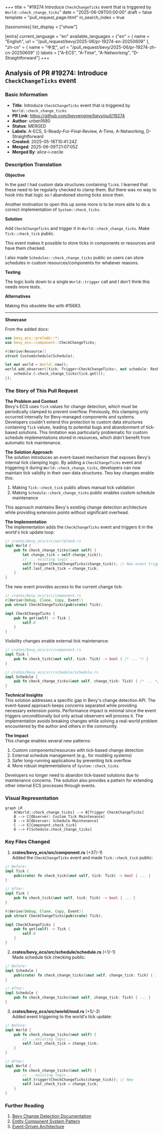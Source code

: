 +++
title = "#19274 Introduce `CheckChangeTicks` event that is triggered by `World::check_change_ticks`"
date = "2025-06-09T00:00:00"
draft = false
template = "pull_request_page.html"
in_search_index = true

[taxonomies]
list_display = ["show"]

[extra]
current_language = "en"
available_languages = {"en" = { name = "English", url = "/pull_request/bevy/2025-06/pr-19274-en-20250609" }, "zh-cn" = { name = "中文", url = "/pull_request/bevy/2025-06/pr-19274-zh-cn-20250609" }}
labels = ["A-ECS", "A-Time", "A-Networking", "D-Straightforward"]
+++

## Analysis of PR #19274: Introduce `CheckChangeTicks` event

### Basic Information
- **Title**: Introduce `CheckChangeTicks` event that is triggered by `World::check_change_ticks`
- **PR Link**: https://github.com/bevyengine/bevy/pull/19274
- **Author**: urben1680
- **Status**: MERGED
- **Labels**: A-ECS, S-Ready-For-Final-Review, A-Time, A-Networking, D-Straightforward
- **Created**: 2025-05-18T10:41:24Z
- **Merged**: 2025-06-09T21:07:05Z
- **Merged By**: alice-i-cecile

### Description Translation
**Objective**

In the past I had custom data structures containing `Tick`s. I learned that these need to be regularly checked to clamp them. But there was no way to hook into that logic so I abandoned storing ticks since then.

Another motivation to open this up some more is to be more able to do a correct implementation of `System::check_ticks`.

**Solution**

Add `CheckChangeTicks` and trigger it in `World::check_change_ticks`.
Make `Tick::check_tick` public.

This event makes it possible to store ticks in components or resources and have them checked.

I also made `Schedules::check_change_ticks` public so users can store schedules in custom resources/components for whatever reasons.

**Testing**

The logic boils down to a single `World::trigger` call and I don't think this needs more tests.

**Alternatives**

Making this obsolete like with #15683.

---

**Showcase**

From the added docs:

```rs
use bevy_ecs::prelude::*;
use bevy_ecs::component::CheckChangeTicks;

#[derive(Resource)]
struct CustomSchedule(Schedule);

let mut world = World::new();
world.add_observer(|tick: Trigger<CheckChangeTicks>, mut schedule: ResMut<CustomSchedule>| {
    schedule.0.check_change_ticks(tick.get());
});
```

### The Story of This Pull Request

**The Problem and Context**  
Bevy's ECS uses `Tick` values for change detection, which must be periodically clamped to prevent overflow. Previously, this clamping only occurred internally for Bevy-managed components and systems. Developers couldn't extend this protection to custom data structures containing `Tick` values, leading to potential bugs and abandonment of tick-based solutions. This limitation was particularly problematic for custom schedule implementations stored in resources, which didn't benefit from automatic tick maintenance.

**The Solution Approach**  
The solution introduces an event-based mechanism that exposes Bevy's internal tick clamping logic. By adding a `CheckChangeTicks` event and triggering it during `World::check_change_ticks`, developers can now maintain tick validity in their own data structures. Two key changes enable this:
1. Making `Tick::check_tick` public allows manual tick validation
2. Making `Schedule::check_change_ticks` public enables custom schedule maintenance

This approach maintains Bevy's existing change detection architecture while providing extension points without significant overhead.

**The Implementation**  
The implementation adds the `CheckChangeTicks` event and triggers it in the world's tick update loop:

```rust
// crates/bevy_ecs/src/world/mod.rs
impl World {
    pub fn check_change_ticks(&mut self) {
        let change_tick = self.change_tick();
        // ... existing logic ...
        self.trigger(CheckChangeTicks(change_tick)); // New event trigger
        self.last_check_tick = change_tick;
    }
}
```

The new event provides access to the current change tick:
```rust
// crates/bevy_ecs/src/component.rs
#[derive(Debug, Clone, Copy, Event)]
pub struct CheckChangeTicks(pub(crate) Tick);

impl CheckChangeTicks {
    pub fn get(self) -> Tick {
        self.0
    }
}
```

Visibility changes enable external tick maintenance:
```rust
// crates/bevy_ecs/src/component.rs
impl Tick {
    pub fn check_tick(&mut self, tick: Tick) -> bool { /* ... */ }
}

// crates/bevy_ecs/src/schedule/schedule.rs
impl Schedule {
    pub fn check_change_ticks(&mut self, change_tick: Tick) { /* ... */ }
}
```

**Technical Insights**  
This solution addresses a specific gap in Bevy's change detection API. The event-based approach keeps concerns separated while providing necessary extension points. Performance impact is minimal since the event triggers unconditionally but only actual observers will process it. The implementation avoids breaking changes while solving a real-world problem encountered by the author and others in the community.

**The Impact**  
This change enables several new patterns:
1. Custom components/resources with tick-based change detection
2. External schedule management (e.g., for modding systems)
3. Safer long-running applications by preventing tick overflow
4. More robust implementations of `System::check_ticks`

Developers no longer need to abandon tick-based solutions due to maintenance concerns. The solution also provides a pattern for extending other internal ECS processes through events.

### Visual Representation

```mermaid
graph LR
    A[World::check_change_ticks] --> B[Trigger CheckChangeTicks]
    B --> C[Observer: Custom Tick Maintenance]
    B --> D[Observer: Schedule Maintenance]
    C --> E[Component.check_tick]
    D --> F[Schedule.check_change_ticks]
```

### Key Files Changed

1. **crates/bevy_ecs/src/component.rs** (+37/-1)  
   Added the `CheckChangeTicks` event and made `Tick::check_tick` public:

```rust
// Before:
impl Tick {
    pub(crate) fn check_tick(&mut self, tick: Tick) -> bool { ... }
}

// After:
impl Tick {
    pub fn check_tick(&mut self, tick: Tick) -> bool { ... }
}

#[derive(Debug, Clone, Copy, Event)]
pub struct CheckChangeTicks(pub(crate) Tick);

impl CheckChangeTicks {
    pub fn get(self) -> Tick {
        self.0
    }
}
```

2. **crates/bevy_ecs/src/schedule/schedule.rs** (+1/-1)  
   Made schedule tick checking public:

```rust
// Before:
impl Schedule {
    pub(crate) fn check_change_ticks(&mut self, change_tick: Tick) { ... }
}

// After:
impl Schedule {
    pub fn check_change_ticks(&mut self, change_tick: Tick) { ... }
}
```

3. **crates/bevy_ecs/src/world/mod.rs** (+5/-3)  
   Added event triggering to the world's tick update:

```rust
// Before:
impl World {
    pub fn check_change_ticks(&mut self) {
        // ...existing logic...
        self.last_check_tick = change_tick;
    }
}

// After:
impl World {
    pub fn check_change_ticks(&mut self) {
        // ...existing logic...
        self.trigger(CheckChangeTicks(change_tick)); // New
        self.last_check_tick = change_tick;
    }
}
```

### Further Reading
1. [Bevy Change Detection Documentation](https://bevyengine.org/learn/book/change-detection/)
2. [Entity Component System Pattern](https://en.wikipedia.org/wiki/Entity_component_system)
3. [Event-Driven Architecture](https://learn.microsoft.com/en-us/azure/architecture/guide/architecture-styles/event-driven)